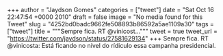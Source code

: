 
+++
author = "Jaydson Gomes"
categories = ["tweet"]
date = "Sat Oct 16 22:47:54 +0000 2010"
draft = false
image = "No media found for this Tweet"
slug = "4252bd0badc9662fe508893b86592a5ae1109a30"
tags = ["tweet"]
title = """Sempre fica. RT @vinicost..."""
tweet = true
tweet_url = "https://twitter.com/jaydson/status/27581629134"
+++
Sempre fica. RT @vinicosta: Está ficando no nível do rídiculo essa campanha presidencial.
